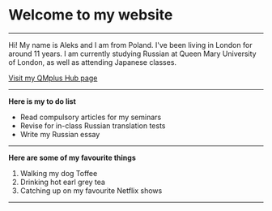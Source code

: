 <h1>Welcome to my website</h1>
<hr>
<p>Hi! My name is Aleks and I am from Poland. I've been living in London for around 11 years. I am currently studying Russian at Queen Mary University of London, as well as attending Japanese classes. </p>
<a href="https://hub.qmplus.qmul.ac.uk/view/view.php?profile=aleksandra-daria-groborz&page=sml5202-aleks-page"> Visit my QMplus Hub page</a>
<hr>
<strong>Here is my to do list</strong>
<ul> <li>Read compulsory articles for my seminars</li> <li>Revise for in-class Russian translation tests</li> <li>Write my Russian essay</li> </ul>
<hr>
<strong>Here are some of my favourite things</strong>
<ol> <li>Walking my dog Toffee</li> <li>Drinking hot earl grey tea</li> <li>Catching up on my favourite Netflix shows</li> </ol>

<hr>
